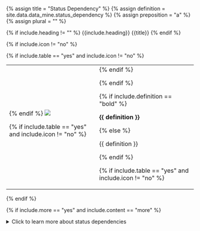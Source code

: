 <!--------------------------------------------- TITLE AND DEFINITION starts -->

{% assign title = "Status Dependency" %}
{% assign definition = site.data.data_mine.status_dependency %}
{% assign preposition = "a" %}
{% assign plural = "" %}

<!--------------------------------------------- TITLE AND DEFINITION ends -->

{% if include.heading != "" %}
{{include.heading}} {{title}}
{% endif %}

{% if include.icon != "no" %} 

{% if include.table == "yes" and include.icon != "no" %}
<table class="definitionTable"><tr><td>
{% endif %}

<img src='images/icons/{{include.icon}}{{ title | downcase | replace: " ", "-" }}.png' />

{% if include.table == "yes" and include.icon != "no" %}
</td><td>
{% endif %}

{% endif %}

{% if include.definition == "bold" %}

<strong>{{ definition }}</strong>

{% else %}

{{ definition }}

{% endif %}

{% if include.table == "yes" and include.icon != "no" %}
</td></tr></table>
{% endif %}

{% if include.more == "yes" and include.content == "more" %}
<details class="detailsCollapsible"><summary class="nobr">Click to learn more about status dependencies
</summary>
{% endif %}

{% if include.content != "no" %}

<!--------------------------------------------- CONTENT starts -->

The reference is established to acquire the information relative to what the target process is doing. For example, by reading a status report a process may learn when was the last time the referenced process ran, and what was the last file processed.

The status report referenced may belong to the same process&mdash; which is called a self-reference. In such a case, the process is learning what it did the last time it ran. Also, the status report referenced may belong to another process&mdash;another bot. In that case, the dependency may be of the Market Starting Point or Market Ending Point types.

* **Self Reference** is mandatory, as a process needs to read it's own status report every time it wakes up.

* **Market Starting Point** is a status dependency existing on Multi-Period-Daily processes so that the process establishing the reference learns the datetime of the start of the market. Usually, the reference is established with the sensor's Historic-Trades process status report. Multi-Period-Market processes do not have this type of status dependency as the date of the start of the market is implied in their dataset (a single file with all market data).

* **Market Ending Point** is a status dependency existing both in Multi-Period-Market and Multi-Period-Daily processes so that the process establishing the reference knows the datetime of the end of the market.

[![Indicators-Process-Dependencies-01](https://user-images.githubusercontent.com/13994516/68991956-dfa36280-0864-11ea-87ec-f0e4e3b7bf0f.gif)](https://user-images.githubusercontent.com/13994516/68991956-dfa36280-0864-11ea-87ec-f0e4e3b7bf0f.gif)

The image above shows a case of a self-reference status dependency as well as a market ending point status dependency.

<!--------------------------------------------- CONTENT ends -->

{% endif %}

{% if include.more == "yes" and include.content != "more" %}
<details class="detailsCollapsible"><summary class="nobr">Click to learn more about status dependencies
</summary>
{% endif %}

{% if include.adding != "" %}

{{include.adding}} Adding {{preposition}} {{title}} Node

<!--------------------------------------------- ADDING starts -->

To add a status dependency, select *Add Status Dependency* on the process dependencies node menu.

{% include tip.html content="Remember that a status dependency must be configured, and must establish a reference to the appropriate status report." %}

<!--------------------------------------------- ADDING ends -->

{% endif %}

{% if include.configuring != "" %}

{{include.configuring}} Configuring the {{title}}

<!--------------------------------------------- CONFIGURING starts -->

Select *Configure Status Dependency* on the menu to access the configuration.

```json
{ 
"mainUtility": "Self Reference|Market Starting Point|Market Ending Point"
}
```

* ```mainUtility``` determines the type of status dependency, with possible values being ```Self Reference```, ```Market Starting Point```, or ```Market Ending Point```.

<!--------------------------------------------- CONFIGURING ends -->

{% endif %}

{% if include.starting != "" %}

{{include.starting}} Starting {{preposition}} {{title}}

<!--------------------------------------------- STARTING starts -->

XXXXXXXXXXXXXXXXXXXXXXXXXXXXXXXXXXXXXXXXXXXXXXXXXXXXXX

<!--------------------------------------------- STARTING ends -->

{% endif %}

{% if include.more == "yes" %}
</details>
{% endif %}